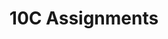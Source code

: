 ---
title: 10C Assignments
layout: assignments
description: >-
  The following links contain assignment descriptions.
intro:
  blurbs:
    - image: /img/illustrations-coffee.svg
      text: >
        Assignment 1
      link: fall-2022/10C-english/assignment1/
      disabled:
    - image: /img/illustrations-coffee-gear.svg
      text: >
        Assignment 2
      link: fall-2022/10C-english/assignment2/
      disabled:
    - image: /img/illustrations-tutorials.svg
      text: >
        Assignment 3
      link: fall-2022/10C-english/assignment3/
      disabled:
    - image: /img/illustrations-meeting-space.svg
      text: >
        Assignment 4
      link: fall-2022/10C-english/assignment4/
      disabled:
---